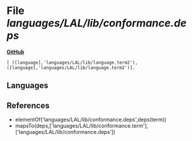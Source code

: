 # File _languages/LAL/lib/conformance.deps_
**[GitHub](https://github.com/softlang/yas/blob/master/languages/LAL/lib/conformance.deps)**
```
[ ([language],'languages/LAL/lib/language.term2'), ([language],'languages/LAL/lib/language.term2')].
```

## Languages

## References
* elementOf('languages/LAL/lib/conformance.deps',deps(term))
* mapsTo(deps,['languages/LAL/lib/conformance.term'],['languages/LAL/lib/conformance.deps'])
